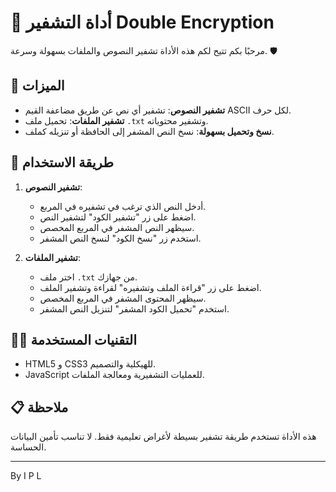 # 🔐 أداة التشفير Double Encryption

مرحبًا بكم تتيح لكم هذه الأداة تشفير النصوص والملفات بسهولة وسرعة. 🛡️

## 🌟 الميزات

- **تشفير النصوص**: تشفير أي نص عن طريق مضاعفة القيم ASCII لكل حرف.
- **تشفير الملفات**: تحميل ملف `.txt` وتشفير محتوياته.
- **نسخ وتحميل بسهولة**: نسخ النص المشفر إلى الحافظة أو تنزيله كملف.

## 🚀 طريقة الاستخدام

1. **تشفير النصوص**:
   - أدخل النص الذي ترغب في تشفيره في المربع.
   - اضغط على زر "تشفير الكود" لتشفير النص.
   - سيظهر النص المشفر في المربع المخصص.
   - استخدم زر "نسخ الكود" لنسخ النص المشفر.

2. **تشفير الملفات**:
   - اختر ملف `.txt` من جهازك.
   - اضغط على زر "قراءة الملف وتشفيره" لقراءة وتشفير الملف.
   - سيظهر المحتوى المشفر في المربع المخصص.
   - استخدم "تحميل الكود المشفر" لتنزيل النص المشفر.

## 👨‍💻 التقنيات المستخدمة

- HTML5 و CSS3 للهيكلية والتصميم.
- JavaScript للعمليات التشفيرية ومعالجة الملفات.

## 📋 ملاحظة

هذه الأداة تستخدم طريقة تشفير بسيطة لأغراض تعليمية فقط. لا تناسب تأمين البيانات الحساسة.

---

By I P L
